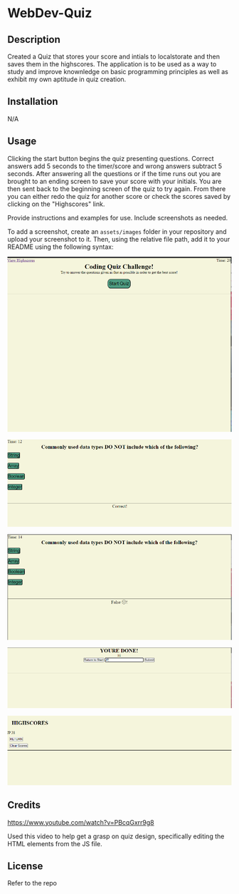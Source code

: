 # WebDev-Quiz

## Description

Created a Quiz that stores your score and intials to localstorate and then saves them in the highscores. The application is to be used as a way to study and improve knownledge on basic programming principles as well as exhibit my own aptitude in quiz creation.

## Installation

N/A

## Usage

Clicking the start button begins the quiz presenting questions.  Correct answers add 5 seconds to the timer/score and wrong answers subtract 5 seconds. After answering all the questions or if the time runs out you are brought to an ending screen to save your score with your initials.  You are then sent back to the beginning screen of the quiz to try again.  From there you can either redo the quiz for another score or check the scores saved by clicking on the "Highscores" link.

Provide instructions and examples for use. Include screenshots as needed.

To add a screenshot, create an `assets/images` folder in your repository and upload your screenshot to it. Then, using the relative file path, add it to your README using the following syntax:

![The opening screen](assets/images/web-dev-quiz-start.PNG)

![Correct Answer](assets/images/web-dev-quiz-correct.PNG)

![Incorrect Answer](assets/images/web-dev-quiz-incorrect.PNG)

![Score Submitting Screen](assets/images/web-dev-quiz-submit.PNG)

![Highscore Screen](assets/images/web-dev-quiz-highscores.PNG)

## Credits

https://www.youtube.com/watch?v=PBcqGxrr9g8

Used this video to help get a grasp on quiz design, specifically editing the HTML elements from the JS file.

## License

Refer to the repo
